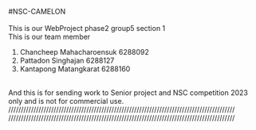 #NSC-CAMELON<br>
<br>
This is our WebProject phase2 group5 section 1<br>
This is our team member<br>
1. Chancheep Mahacharoensuk 6288092<br>
2. Pattadon Singhajan 6288127<br>
3. Kantapong Matangkarat 6288160<br>
<br>
And this is for sending work to Senior project and NSC competition 2023 only and is not for commercial use.<br>
//////////////////////////////////////////////////////////////////////////////////////////
<!-- <br>
How to run this project<br>
1.First go to run our sql file from mysql application name "sec1_gr5_database.sql" and make the schema.<br>
2.Go to "user and privilledge" in mysql and use the environment like ".env" file to setting the access<br>
  from our webservice.js to our sql file. (you can find .env file via sec1_gr5_ws_src)<br>
3.Go to sec1_gr5_ws_src and "npm start" in this folder via terminal. (port:3030)<br>
4.Go to sec1_gr5_src and open the "HtmlMainpage.html". (suggested to use openserver (port:5500))<br>
5.Our test case is available in source code feel free to used it.<br>
6.If you want to use some function that must login before use you can look in js login file<br>
  or check it via mysql file to find the username and password for login.<br>
7.1.Our search function can be pressed even though there is value in input because it is "select all" function.<br>
7.2.You can search everything but must be in a specific categories.<br>
8.In admin page you can use every function like "SELECT, INSERT, UPDATE, DELETE"<br>
9.In categories page you can find the brach in api map that we use by press the name of country that you want<br>
10.Enjoy!!!!!<br>
<br> -->
//////////////////////////////////////////////////////////////////////////////////////////<br>
